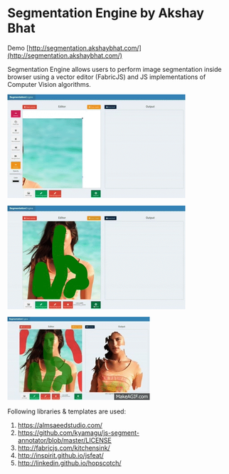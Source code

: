 Segmentation Engine by Akshay Bhat
=============================

Demo [http://segmentation.akshaybhat.com/](http://segmentation.akshaybhat.com/)

Segmentation Engine allows users to perform image segmentation inside browser using a vector editor (FabricJS) and JS implementations of Computer Vision algorithms.


![Editing](tutorial/1.gif "Add images")


![Segmentation](tutorial/2.gif "Draw regions and segment")


![Refinement](tutorial/3.gif "Update regions and segment again")





Following libraries & templates are used:   

1. https://almsaeedstudio.com/ 
2. https://github.com/kyamagu/js-segment-annotator/blob/master/LICENSE
3. http://fabricjs.com/kitchensink/  
4. http://inspirit.github.io/jsfeat/
5. http://linkedin.github.io/hopscotch/